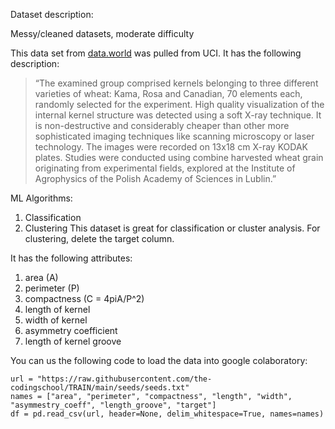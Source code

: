 Dataset description:

Messy/cleaned datasets, moderate difficulty

This data set from [data.world](https://data.world/uci/seeds) was pulled from UCI. It has the following description:

> “The examined group comprised kernels belonging to three different varieties of wheat: Kama, Rosa and Canadian, 70 elements each, randomly selected for the experiment. High quality visualization of the internal kernel structure was detected using a soft X-ray technique. It is non-destructive and considerably cheaper than other more sophisticated imaging techniques like scanning microscopy or laser technology. The images were recorded on 13x18 cm X-ray KODAK plates. Studies were conducted using combine harvested wheat grain originating from experimental fields, explored at the Institute of Agrophysics of the Polish Academy of Sciences in Lublin.”

ML Algorithms:
1. Classification
2. Clustering
This dataset is great for classification or cluster analysis. For clustering, delete the target column. 

It has the following attributes:
1. area (A)
2. perimeter (P)
3. compactness (C = 4piA/P^2)
4. length of kernel
5. width of kernel
6. asymmetry coefficient
7. length of kernel groove

You can us the following code to load the data into google colaboratory:

```
url = "https://raw.githubusercontent.com/the-codingschool/TRAIN/main/seeds/seeds.txt"
names = ["area", "perimeter", "compactness", "length", "width", "asymmestry_coeff", "length_groove", "target"]
df = pd.read_csv(url, header=None, delim_whitespace=True, names=names)
```
